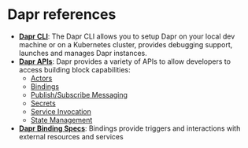 # Dapr references

- **[Dapr CLI](https://github.com/dapr/cli)**: The Dapr CLI allows you to setup Dapr on your local dev machine or on a Kubernetes cluster, provides debugging support, launches and manages Dapr instances.
- **[Dapr APIs](./api)**: Dapr provides a variety of APIs to allow developers to access building block capabilities:
  - [Actors](./api/actors_api.md)
  - [Bindings](./api/bindings_api.md)
  - [Publish/Subscribe Messaging](./api/pubsub_api.md)
  - [Secrets](./api/secrets_api.md)
  - [Service Invocation](./api/service_invocation_api.md)
  - [State Management](./api/state_api.md)
- **[Dapr Binding Specs](./specs/bindings)**: Bindings provide triggers and interactions with external resources and services
